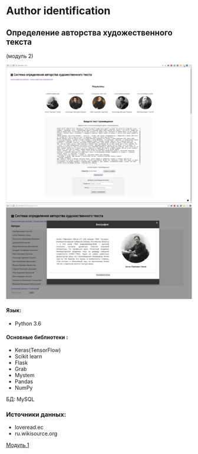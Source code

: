# Author identification
## Определение авторства художественного текста
(модуль 2)

![_](img1.png)
![_](img2.png)


#### Язык:
- Python 3.6

#### Основные библиотеки :
- Keras(TensorFlow)
- Scikit learn
- Flask
- Grab
- Mystem
- Pandas
- NumPy

БД: MySQL

### Источники данных:
- loveread.ec 
- ru.wikisource.org

[Модуль 1](https://github.com/Pichenug/author_identification1)
